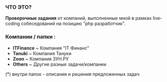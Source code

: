 ### ЧТО ЭТО?

**Проверочные задания** от компаний, выполненные мной 
в рамках live-coding собеседований на позицию "php разработчик".

### Компании / папки :
- **ITFinance**  ~ Компания "IT Финанс"
- **Tanuki**     ~ Компания Тануки
- **Zoon**       ~ Компания ЗУН.РУ
- **Others**     ~ Другие разные задачи/компании

(*) внутри  папок - описания и решения предложенных задач